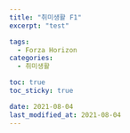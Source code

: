```yaml
---
title: "취미생활 F1"
excerpt: "test"

tags:
  - Forza Horizon
categories:
  - 취미생활

toc: true
toc_sticky: true

date: 2021-08-04
last_modified_at: 2021-08-04
---
```

